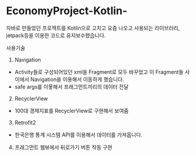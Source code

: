 # EconomyProject-Kotlin-

자바로 만들었던 프로젝트를 Kotlin으로 고치고 요즘 나오고 사용되는 라이브러리, jetpack등을 이용한 코드로 유지보수했습니다.


사용기술
1. Navigation
- Activity들로 구성되어있던 xml을 Fragment로 모두 바꾸었고 이 Fragment들 사이에서 Navigation을 이용해서 이동하게 했습니다.
- safe args를 이욯해서 프래그먼트끼리의 데이터 전달
2. RecyclerView
- 100대 경제지표를 RecyclerView로 구현해서 보여줌
3. Retrofit2
- 한국은행 통계 시스템 API를 이용해서 데이터를 가져옵니다.
4. 프래그먼트 웹뷰에서 뒤로가기 버튼 작동 구현
